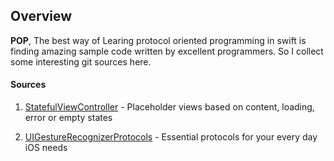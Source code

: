 ## Overview

**POP**, The best way of Learing protocol oriented programming in swift is finding amazing sample code written by excellent programmers. So I collect some interesting git sources here.

#### Sources

1.  [StatefulViewController](https://github.com/aschuch/StatefulViewController) - Placeholder views based on content, loading, error or empty states

2. [UIGestureRecognizerProtocols](https://github.com/cconeil/Standard-Template-Protocols) - Essential protocols for your every day iOS needs



